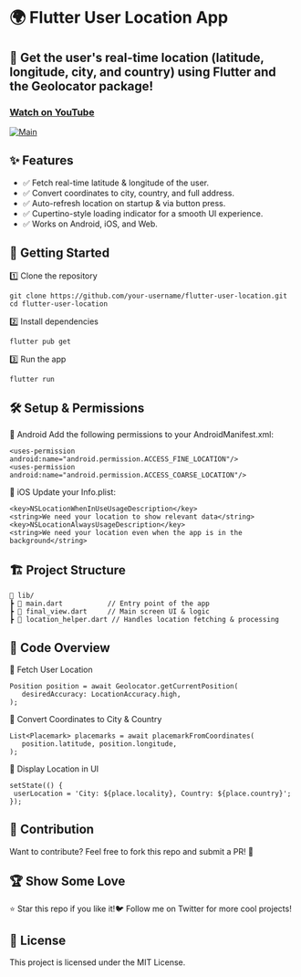 # 🌍 Flutter User Location App
## 🚀 Get the user's real-time location (latitude, longitude, city, and country) using Flutter and the Geolocator package!

### [Watch on YouTube](https://youtu.be/_1owbJE5Zpc)
[![Main](https://img.youtube.com/vi/_1owbJE5Zpc/0.jpg)](https://www.youtube.com/watch?v=_1owbJE5Zpc)



## ✨ Features
* ✅ Fetch real-time latitude & longitude of the user.
* ✅ Convert coordinates to city, country, and full address.
* ✅ Auto-refresh location on startup & via button press.
* ✅ Cupertino-style loading indicator for a smooth UI experience.
* ✅ Works on Android, iOS, and Web.


## 🚀 Getting Started
1️⃣ Clone the repository
 ```
git clone https://github.com/your-username/flutter-user-location.git
cd flutter-user-location
 ```

2️⃣ Install dependencies
 ```
flutter pub get
 ```

3️⃣ Run the app
 ```
flutter run
 ```

## 🛠️ Setup & Permissions

📌 Android
Add the following permissions to your AndroidManifest.xml:
 ```
<uses-permission android:name="android.permission.ACCESS_FINE_LOCATION"/>
<uses-permission android:name="android.permission.ACCESS_COARSE_LOCATION"/>
 ```

📌 iOS
Update your Info.plist:
 ```
<key>NSLocationWhenInUseUsageDescription</key>
<string>We need your location to show relevant data</string>
<key>NSLocationAlwaysUsageDescription</key>
<string>We need your location even when the app is in the background</string>
 ```

## 🏗️ Project Structure

 ```
📂 lib/
 ┣ 📜 main.dart           // Entry point of the app
 ┣ 📜 final_view.dart     // Main screen UI & logic
 ┣ 📜 location_helper.dart // Handles location fetching & processing
 ```

## 📜 Code Overview

🔹 Fetch User Location
 ```
Position position = await Geolocator.getCurrentPosition(
    desiredAccuracy: LocationAccuracy.high,
);
 ```

🔹 Convert Coordinates to City & Country
 ```
List<Placemark> placemarks = await placemarkFromCoordinates(
    position.latitude, position.longitude,
);
 ```

🔹 Display Location in UI
 ```
setState(() {
  userLocation = 'City: ${place.locality}, Country: ${place.country}';
});
 ```
 
## 📌 Contribution
Want to contribute? Feel free to fork this repo and submit a PR! 🚀

## 🏆 Show Some Love
⭐ Star this repo if you like it!🐦 Follow me on Twitter for more cool projects!

## 📜 License
This project is licensed under the MIT License.
